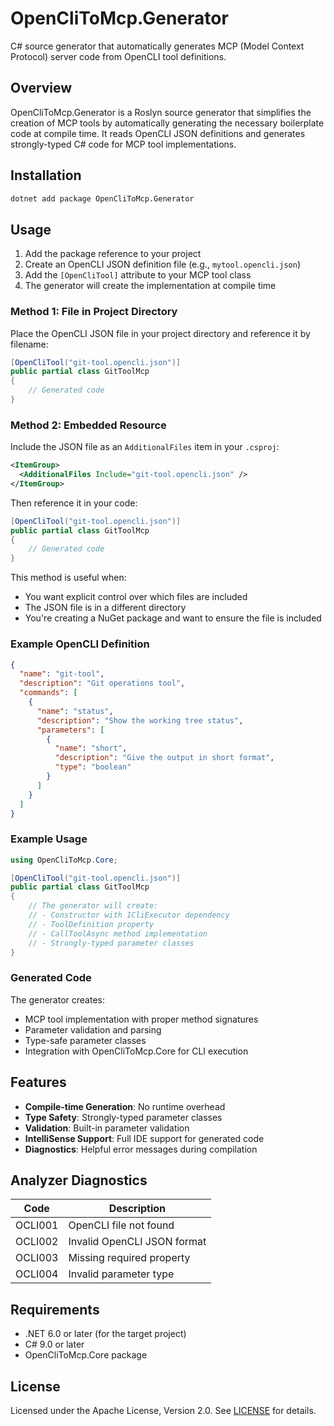# OpenCliToMcp.Generator

C# source generator that automatically generates MCP (Model Context Protocol) server code from OpenCLI tool definitions.

## Overview

OpenCliToMcp.Generator is a Roslyn source generator that simplifies the creation of MCP tools by automatically generating the necessary boilerplate code at compile time. It reads OpenCLI JSON definitions and generates strongly-typed C# code for MCP tool implementations.

## Installation

```bash
dotnet add package OpenCliToMcp.Generator
```

## Usage

1. Add the package reference to your project
2. Create an OpenCLI JSON definition file (e.g., `mytool.opencli.json`)
3. Add the `[OpenCliTool]` attribute to your MCP tool class
4. The generator will create the implementation at compile time

### Method 1: File in Project Directory

Place the OpenCLI JSON file in your project directory and reference it by filename:

```csharp
[OpenCliTool("git-tool.opencli.json")]
public partial class GitToolMcp
{
    // Generated code
}
```

### Method 2: Embedded Resource

Include the JSON file as an `AdditionalFiles` item in your `.csproj`:

```xml
<ItemGroup>
  <AdditionalFiles Include="git-tool.opencli.json" />
</ItemGroup>
```

Then reference it in your code:

```csharp
[OpenCliTool("git-tool.opencli.json")]
public partial class GitToolMcp
{
    // Generated code
}
```

This method is useful when:
- You want explicit control over which files are included
- The JSON file is in a different directory
- You're creating a NuGet package and want to ensure the file is included

### Example OpenCLI Definition

```json
{
  "name": "git-tool",
  "description": "Git operations tool",
  "commands": [
    {
      "name": "status",
      "description": "Show the working tree status",
      "parameters": [
        {
          "name": "short",
          "description": "Give the output in short format",
          "type": "boolean"
        }
      ]
    }
  ]
}
```

### Example Usage

```csharp
using OpenCliToMcp.Core;

[OpenCliTool("git-tool.opencli.json")]
public partial class GitToolMcp
{
    // The generator will create:
    // - Constructor with ICliExecutor dependency
    // - ToolDefinition property
    // - CallToolAsync method implementation
    // - Strongly-typed parameter classes
}
```

### Generated Code

The generator creates:
- MCP tool implementation with proper method signatures
- Parameter validation and parsing
- Type-safe parameter classes
- Integration with OpenCliToMcp.Core for CLI execution

## Features

- **Compile-time Generation**: No runtime overhead
- **Type Safety**: Strongly-typed parameter classes
- **Validation**: Built-in parameter validation
- **IntelliSense Support**: Full IDE support for generated code
- **Diagnostics**: Helpful error messages during compilation

## Analyzer Diagnostics

| Code    | Description                 |
|---------|-----------------------------|
| OCLI001 | OpenCLI file not found      |
| OCLI002 | Invalid OpenCLI JSON format |
| OCLI003 | Missing required property   |
| OCLI004 | Invalid parameter type      |

## Requirements

- .NET 6.0 or later (for the target project)
- C# 9.0 or later
- OpenCliToMcp.Core package

## License

Licensed under the Apache License, Version 2.0. See [LICENSE](https://github.com/OpenCliToMcp/OpenCliToMcpTool/blob/main/LICENSE) for details.